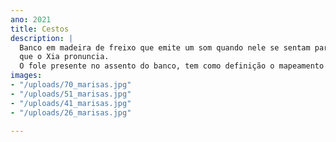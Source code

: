 ```yaml
---
ano: 2021
title: Cestos
description: |
  Banco em madeira de freixo que emite um som quando nele se sentam para que assim o utilizador se dê conta da sua existência. Através de um objecto usado nos anos 70 para afinar instrumentos, o lamiré transmite a nota Lá e é essa a nota
  que o Xia pronuncia.
  O fole presente no assento do banco, tem como definição o mapeamento do movimento da acção que é sentar.
images:
- "/uploads/70_marisas.jpg"
- "/uploads/51_marisas.jpg"
- "/uploads/41_marisas.jpg"
- "/uploads/26_marisas.jpg"

---
```

